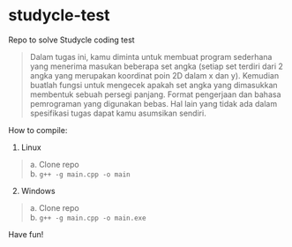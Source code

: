 # studycle-test
Repo to solve Studycle coding test

> Dalam tugas ini, kamu diminta untuk membuat program sederhana yang menerima masukan beberapa set angka (setiap set terdiri dari 2 angka yang merupakan koordinat poin 2D dalam x dan y). Kemudian buatlah fungsi untuk mengecek apakah set angka yang dimasukkan membentuk sebuah persegi panjang. Format pengerjaan dan bahasa pemrograman yang digunakan bebas. Hal lain yang tidak ada dalam spesifikasi tugas dapat kamu asumsikan sendiri.

How to compile:
1. Linux  
> a. Clone repo  
b. `g++ -g main.cpp -o main`
2. Windows  
> a. Clone repo  
b. `g++ -g main.cpp -o main.exe`  

Have fun!
